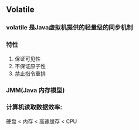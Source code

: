 ## Volatile

### volatile 是Java虚拟机提供的轻量级的同步机制
### 特性
1. 保证可见性
2. 不保证原子性
3. 禁止指令重排

### JMM(Java 内存模型)

### 计算机读取数据效率:
硬盘 < 内存 < 高速缓存 < CPU